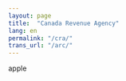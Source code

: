 ```yaml
---
layout: page
title:  "Canada Revenue Agency"
lang: en
permalink: "/cra/"
trans_url: "/arc/"
---
```

apple
